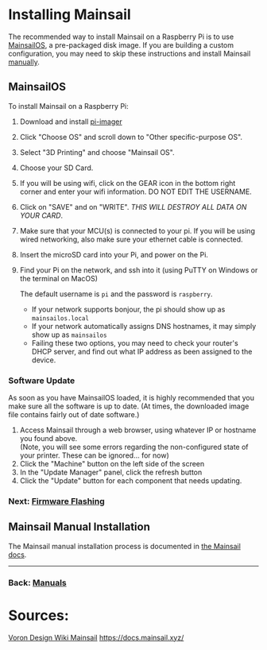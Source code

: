 # Installing Mainsail

The recommended way to install Mainsail on a Raspberry Pi is to use [MainsailOS](https://docs.mainsail.xyz/), a pre-packaged disk image. If you are building a custom configuration, you may need to skip these instructions and install Mainsail [manually](#mainsail-manual-installation).


## MainsailOS
To install Mainsail on a Raspberry Pi:
1. Download and install [pi-imager](https://www.raspberrypi.com/software/)
2. Click "Choose OS" and scroll down to "Other specific-purpose OS".
3. Select "3D Printing" and choose "Mainsail OS". 
4. Choose your SD Card. 
5. If you will be using wifi, click on the GEAR icon in the bottom right corner and enter your wifi information. DO NOT EDIT THE USERNAME. 
6. Click on "SAVE" and on "WRITE". *THIS WILL DESTROY ALL DATA ON YOUR CARD*.
7. Make sure that your MCU(s) is connected to your pi. If you will be using wired networking, also make sure your ethernet cable is connected.
8. Insert the microSD card into your Pi, and power on the Pi.    
9. Find your Pi on the network, and ssh into it (using PuTTY on Windows or the terminal on MacOS)  
   
   The default username is `pi` and the password is `raspberry`.
    * If your network supports bonjour, the pi should show up as `mainsailos.local`
    * If your network automatically assigns DNS hostnames, it may simply show up as `mainsailos`
    * Failing these two options, you may need to check your router's DHCP server, and find out what IP address as been assigned to the device.
 
### Software Update
As soon as you have MainsailOS loaded, it is highly recommended that you make sure all the software is up to date.  (At times, the downloaded image file contains fairly out of date software.)

1. Access Mainsail through a web browser, using whatever IP or hostname you found above.  
(Note, you will see some errors regarding the non-configured state of your printer.  These can be ignored… for now)
2. Click the "Machine" button on the left side of the screen
3. In the "Update Manager" panel, click the refresh button
4. Click the "Update" button for each component that needs updating.


### Next: [Firmware Flashing](../MCU_Firmware/Readme.md)

## Mainsail Manual Installation
The Mainsail manual installation process is documented in [the Mainsail docs](https://docs.mainsail.xyz/setup/manual-setup).

---
### Back: [Manuals](../Readme.md)

# Sources:
[Voron Design Wiki Mainsail](https://docs.vorondesign.com/build/software/installing_mainsail.html#MainsailOS)
https://docs.mainsail.xyz/